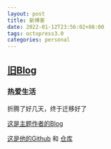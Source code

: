 ```yaml
---
layout: post
title: 新博客
date: 2022-01-12T23:56:02+08:00
tags: octopress3.0
categories: personal
---
```

## [旧Blog](https://qiuhaidong.github.io/)
### 热爱生活
折腾了好几天，终于迁移好了


[这是主题作者的Blog](https://gaohaoyang.github.io/)  

[这是他的Github](https://github.com/Gaohaoyang) 和 [仓库](https://github.com/Gaohaoyang/gaohaoyang.github.io)
